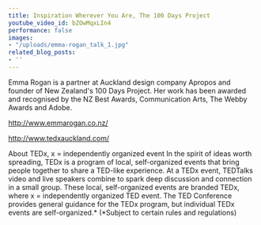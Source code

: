 ```yaml
---
title: Inspiration Wherever You Are, The 100 Days Project
youtube_video_id: bZOwMqxLIn4
performance: false
images:
- "/uploads/emma-rogan_talk_1.jpg"
related_blog_posts:
- ''
---
```


Emma Rogan is a partner at Auckland design company Apropos and founder of New Zealand's 100 Days Project. Her work has been awarded and recognised by the NZ Best Awards, Communication Arts, The Webby Awards and Adobe.

http://www.emmarogan.co.nz/

http://www.tedxauckland.com/

About TEDx, x = independently organized event
In the spirit of ideas worth spreading, TEDx is a program of local, self-organized events that bring people together to share a TED-like experience. At a TEDx event, TEDTalks video and live speakers combine to spark deep discussion and connection in a small group. These local, self-organized events are branded TEDx, where x = independently organized TED event. The TED Conference provides general guidance for the TEDx program, but individual TEDx events are self-organized.* (*Subject to certain rules and regulations)
